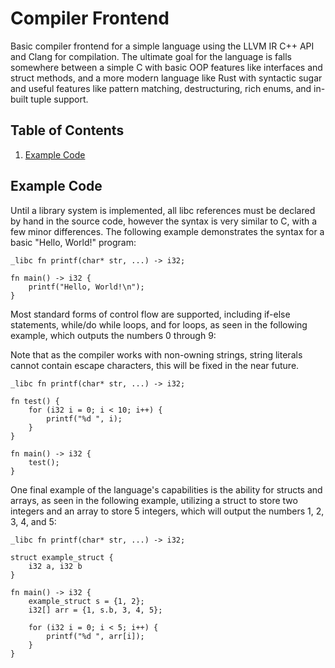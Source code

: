 <a name="readme-top"></a>

# Compiler Frontend
Basic compiler frontend for a simple language using the LLVM IR C++ API and Clang for compilation. 
The ultimate goal for the language is falls somewhere between a simple C with basic OOP features
like interfaces and struct methods, and a more modern language like Rust with syntactic sugar and
useful features like pattern matching, destructuring, rich enums, and in-built tuple support.

## Table of Contents
1. [Example Code](#example-code)

## Example Code

Until a library system is implemented, all libc references must be declared by hand in the source code, however
the syntax is very similar to C, with a few minor differences. The following example demonstrates the syntax
for a basic "Hello, World!" program:

```
_libc fn printf(char* str, ...) -> i32;

fn main() -> i32 {
    printf("Hello, World!\n");
}
```

Most standard forms of control flow are supported, including if-else statements, while/do while loops, and for loops,
as seen in the following example, which outputs the numbers 0 through 9:

Note that as the compiler works with non-owning strings, string literals cannot contain escape characters, this will
be fixed in the near future.

```
_libc fn printf(char* str, ...) -> i32;

fn test() {
    for (i32 i = 0; i < 10; i++) {
        printf("%d ", i);
    }
}

fn main() -> i32 {
    test();
}
```

One final example of the language's capabilities is the ability for structs and arrays, as seen in the following example,
utilizing a struct to store two integers and an array to store 5 integers, which will output the numbers 1, 2, 3, 4, and 5:

```
_libc fn printf(char* str, ...) -> i32;

struct example_struct {
    i32 a, i32 b
}

fn main() -> i32 {
    example_struct s = {1, 2};
    i32[] arr = {1, s.b, 3, 4, 5};
    
    for (i32 i = 0; i < 5; i++) {
        printf("%d ", arr[i]);
    }
}
```